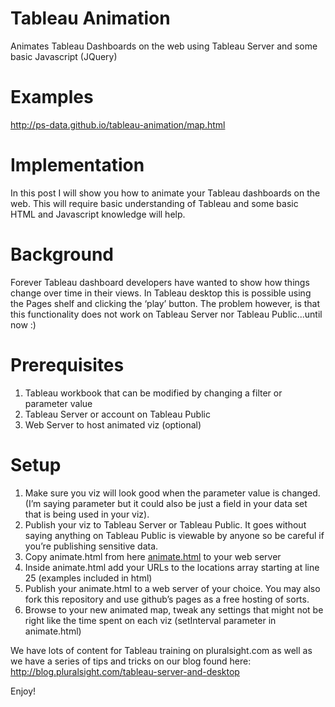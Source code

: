 # Tableau Animation
Animates Tableau Dashboards on the web using Tableau Server and some basic Javascript (JQuery)

# Examples

<a target="_blank" href="http://ps-data.github.io/tableau-animation/map.html">http://ps-data.github.io/tableau-animation/map.html</a>

# Implementation

In this post I will show you how to animate your Tableau dashboards on the web. This will require basic understanding of Tableau and some basic HTML and Javascript knowledge will help.

# Background
Forever Tableau dashboard developers have wanted to show how things change over time in their views. In Tableau desktop this is possible using the Pages shelf and clicking the ‘play’ button. The problem however, is that this functionality does not work on Tableau Server nor Tableau Public...until now :)

# Prerequisites
1. Tableau workbook that can be modified by changing a filter or parameter value
2. Tableau Server or account on Tableau Public
3. Web Server to host animated viz (optional)


# Setup
1. Make sure you viz will look good when the parameter value is changed. (I’m saying parameter but it could also be just a field in your data set that is being used in your viz).
2. Publish your viz to Tableau Server or Tableau Public. It goes without saying anything on Tableau Public is viewable by anyone so be careful if you’re publishing sensitive data.
3. Copy animate.html from here [animate.html](https://github.com/ps-data/tableau-animation/blob/gh-pages/animate.html) to your web server
4. Inside animate.html add your URLs to the locations array starting at line 25  (examples included in html)
5. Publish your animate.html to a web server of your choice. You may also fork this repository and use github’s pages as a free hosting of sorts.
6. Browse to your new animated map, tweak any settings that might not be right like the time spent on each viz (setInterval parameter in animate.html)

We have lots of content for Tableau training on pluralsight.com as well as we have a series of tips and tricks on our blog found here: http://blog.pluralsight.com/tableau-server-and-desktop

Enjoy!
